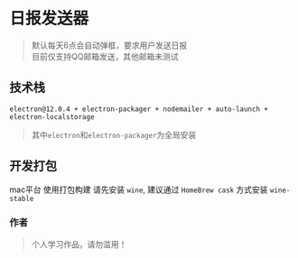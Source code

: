 # 日报发送器
> 默认每天6点会自动弹框，要求用户发送日报<br>
> 目前仅支持QQ邮箱发送，其他邮箱未测试<br>

## 技术栈
`electron@12.0.4 + electron-packager + nodemailer + auto-launch + electron-localstorage`
> 其中`electron`和`electron-packager`为全局安装

## 开发打包
mac平台 使用打包构建 请先安装 `wine`, 建议通过 `HomeBrew cask` 方式安装 `wine-stable`

### 作者
> 个人学习作品，请勿滥用！